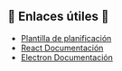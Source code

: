 ## 🔗 Enlaces útiles 🔗
- [Plantilla de planificación](https://docs.google.com/spreadsheets/d/15XGkmXz1H8dz_a56slB_c2eTD_dCs8mURxhFH-IaF2w/edit?usp=sharing)
- [React Documentación](https://es.react.dev/)
- [Electron Documentación](https://www.electronjs.org/es/docs/latest/)
